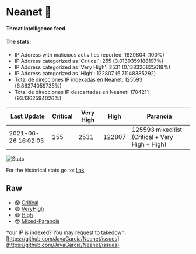 # Neanet :hocho:
#### Threat intelligence feed
#### The stats:

- IP Address with malicious activities reported: 1829804 (100%)
- IP Address categorized as 'Critical':  255 (0.0139359188197%)
- IP Address categorized as 'Very High':  2531 (0.138320825618%)
- IP Address categorized as 'High':  122807 (6.71148385292)
- Total de direcciones IP indexadas en Neanet:  125593 (6.86374059735%)
- Total de direcciones IP descartadas en Neanet:  1704211 (93.1362594026%)

| Last Update | Critical | Very High | High | Paranoia |
| --- | --- | --- | --- | --- |
| 2021-06-26 16:02:05 | 255 | 2531 | 122807 | 125593 mixed list (Critical + Very High + High)|

![Stats](https://docs.google.com/spreadsheets/d/e/2PACX-1vSnaNMIXVabIpDJjufMlzH7poXnshF3mgd8Is1g9ytUEzVsP5my4Trn8f-xkoLLQ38xpL3HtmUexLo6/pubchart?oid=501124687&format=image)

For the historical stats go to: [link](/stats.csv)
## Raw
- :scream: [Critical](https://raw.githubusercontent.com/JavaGarcia/Neanet/master/blacklists/neanet_critical.txt)
- :fearful: [VeryHigh](https://raw.githubusercontent.com/JavaGarcia/Neanet/master/blacklists/neanet_veryHigh.txtt)
- :frowning: [High](https://raw.githubusercontent.com/JavaGarcia/Neanet/master/blacklists/neanet_high.txt)
- :dizzy_face: [Mixed-Paranoia](https://raw.githubusercontent.com/JavaGarcia/Neanet/master/blacklists/neanet_all.txt)


Your IP is indexed? You may request to takedown. [https://github.com/JavaGarcia/Neanet/issues](https://github.com/JavaGarcia/Neanet/issues)













































































































































































































































































































































































































































































































































































































































































































































































































































































































































































































































































































































































































































































































































































































































































































































































































































































































































































































































































































































































































































































































































































































































































































































































































































































































































































































































































































































































































































































































































































































































































































































































































































































































































































































































































































































































































































































































































































































































































































































































































































































































































































































































































































































































































































































































































































































































































































































































































































































































































































































































































































































































































































































































































































































































































































































































































































































































































































































































































































































































































































































































































































































































































































































































































































































































































































































































































































































































































































































































































































































































































































































































































































































































































































































































